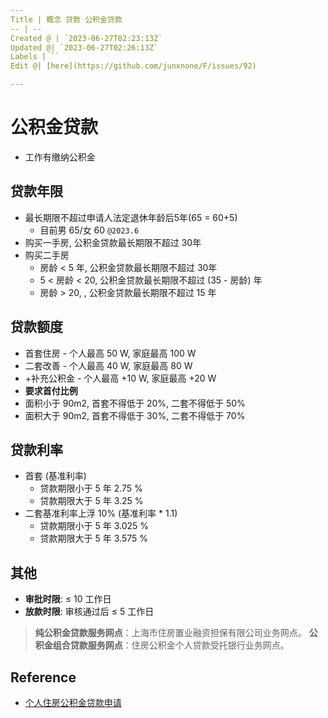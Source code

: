 ```yaml
---
Title | 概念 贷款 公积金贷款
-- | --
Created @ | `2023-06-27T02:23:13Z`
Updated @| `2023-06-27T02:26:13Z`
Labels | ``
Edit @| [here](https://github.com/junxnone/F/issues/92)

---
```

# 公积金贷款
- 工作有缴纳公积金


## 贷款年限
 
- 最长期限不超过申请人法定退休年龄后5年(65 = 60+5) 
  - 目前男 65/女 60 `@2023.6`
- 购买一手房, 公积金贷款最长期限不超过 30年
- 购买二手房
  - 房龄 < 5 年, 公积金贷款最长期限不超过 30年
  - 5 < 房龄 < 20, 公积金贷款最长期限不超过 (35 - 房龄) 年 
  - 房龄 > 20, , 公积金贷款最长期限不超过 15 年

## 贷款额度
- 首套住房 - 个人最高 50 W, 家庭最高 100 W
- 二套改善 - 个人最高 40 W, 家庭最高 80 W
- +补充公积金 - 个人最高 +10 W, 家庭最高 +20 W
- **要求首付比例**
- 面积小于 90m2, 首套不得低于 20%, 二套不得低于 50%
- 面积大于 90m2, 首套不得低于 30%, 二套不得低于 70%

## 贷款利率
- 首套 (基准利率)
  - 贷款期限小于 5 年 2.75 %
  - 贷款期限大于 5 年 3.25 %
- 二套基准利率上浮 10% (基准利率 * 1.1) 
  - 贷款期限小于 5 年 3.025 %
  - 贷款期限大于 5 年 3.575 %

## 其他

- **审批时限**: ≤ 10 工作日
- **放款时限**: 审核通过后 ≤ 5 工作日

> **纯公积金贷款服务网点**：上海市住房置业融资担保有限公司业务网点。
> **公积金组合贷款服务网点**：住房公积金个人贷款受托银行业务网点。




## Reference

- [个人住房公积金贷款申请](https://www.shgjj.com/html/newxxgk/ywzn/sydk/dksq/209130.html)


